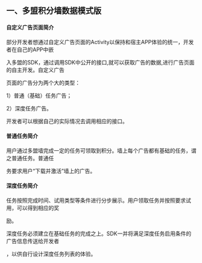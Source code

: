 ## 一、多盟积分墙数据模式版

#### 自定义广告页面简介

部分开发者想通过自定义广告页面的Activity以保持和宿主APP体验的统一，开发者在自己的APP中嵌

入多盟的SDK，通过调用SDK中公开的接口,就可以获取广告的数据,进行广告页面的自主开发。自定义广告

页面的广告分为两个大的类型：

1）普通（基础）任务广告；

2）深度任务广告。

开发者可以根据自己的实际情况去调用相应的接口。

#### 普通任务简介

用户通过多盟墙完成一定的任务可领取到积分。墙上每个广告都有基础的任务，谓之普通任务。普通任

务要求用户“下载并激活”墙上的广告。

#### 深度任务简介

任务按照完成时间、试用类型等条件进行分步展示。用户领取任务并按照要求试用，可以得到相应的奖

励。

深度任务必须建立在基础任务的完成之上。SDK一并将满足深度任务启用条件的广告信息传送给开发者

，以供自行设计深度任务列表的体验。

